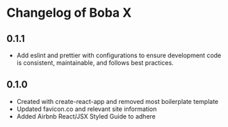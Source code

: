 # Changelog of Boba X

## 0.1.1

- Add eslint and prettier with configurations to ensure development code is consistent, maintainable, and follows best practices.

## 0.1.0

- Created with create-react-app and removed most boilerplate template
- Updated favicon.co and relevant site information
- Added Airbnb React/JSX Styled Guide to adhere
